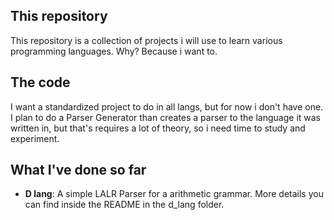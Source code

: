 ## This repository

This repository is a collection of projects i will use to learn various programming languages. Why? Because i want to.

## The code

I want a standardized project to do in all langs, but for now i don't have one. I plan to do a Parser Generator than creates a parser to the language it was written in, but that's requires a lot of theory, so i need time to study and experiment.

## What I've done so far

- **D lang**: A simple LALR Parser for a arithmetic grammar. More details you can find inside the README in the d_lang folder.
